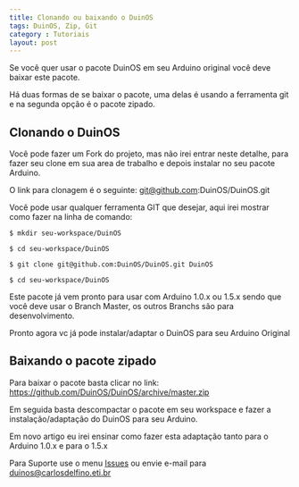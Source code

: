 ```yaml
---
title: Clonando ou baixando o DuinOS
tags: DuinOS, Zip, Git
category : Tutoriais
layout: post 
---
```


Se você quer usar o pacote DuinOS em seu Arduino original você deve baixar este pacote.

Há duas formas de se baixar o pacote, uma delas é usando a ferramenta git e na segunda 
opção é o pacote zipado.

## Clonando o DuinOS

Você pode fazer um Fork do projeto, mas não irei entrar neste detalhe, para fazer seu 
clone em sua area de trabalho e depois instalar no seu pacote Arduino.

O link para clonagem é o seguinte: git@github.com:DuinOS/DuinOS.git

Você pode usar qualquer ferramenta GIT que desejar, aqui irei mostrar como fazer na linha
de comando:


```
$ mkdir seu-workspace/DuinOS

$ cd seu-workspace/DuinOS

$ git clone git@github.com:DuinOS/DuinOS.git DuinOS

$ cd seu-workspace/DuinOS
```

Este pacote já vem pronto para usar com Arduino 1.0.x ou 1.5.x sendo que você deve usar o 
Branch Master, os outros Branchs são para desenvolvimento.

Pronto agora vc já pode instalar/adaptar o DuinOS para seu Arduino Original

## Baixando o pacote zipado

Para baixar o pacote basta clicar no link: https://github.com/DuinOS/DuinOS/archive/master.zip

Em seguida basta descompactar o pacote em seu workspace e fazer a instalação/adaptação 
do DuinOS para seu Arduino.

Em novo artigo eu irei ensinar como fazer esta adaptação tanto para o Arduino 1.0.x e para o 1.5.x

Para Suporte use o menu [Issues](https://github.com/DuinOS/DuinOS/issues) ou envie e-mail para duinos@carlosdelfino.eti.br
